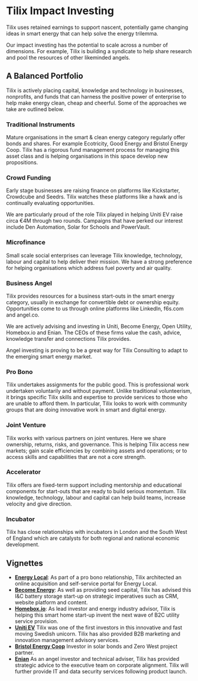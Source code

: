 # Tilix Impact Investing
Tilix uses retained earnings to support nascent, potentially game changing ideas in smart energy that can help solve the energy trilemma. 

Our impact investing has the potential to scale across a number of dimensions. For example, Tilix is building a syndicate to help share research and pool the resources of other likeminded angels.

## A Balanced Portfolio
Tilix is actively placing capital, knowledge and technology in businesses, nonprofits, and funds that can harness the positive power of enterprise to help make energy clean, cheap and cheerful. Some of the approaches we take are outlined below.

### Traditional Instruments
Mature organisations in the smart & clean energy category regularly offer bonds and shares. For example Ecotricity, Good Energy and Bristol Energy Coop. Tilix has a rigorous fund management process for managing this asset class and is helping organisations in this space develop new propositions.

### Crowd Funding
Early stage businesses are raising finance on platforms like Kickstarter, Crowdcube and Seedrs. Tilix watches these platforms like a hawk and is continually evaluating opportunities. 

We are particularly proud of the role Tilix played in helping Uniti EV raise circa €4M through two rounds. Campaigns that have perked our interest include Den Automation, Solar for Schools and PowerVault.

### Microfinance
Small scale social enterprises can leverage Tilix knowledge, technology, labour and capital to help deliver their mission. We have a strong preference for helping organisations which address fuel poverty and air quality.

### Business Angel
Tilix provides resources for a business start-outs in the smart energy category, usually in exchange for convertible debt or ownership equity. Opportunities come to us through online platforms like LinkedIn, f6s.com and angel.co. 

We are actively advising and investing in Uniti, Become Energy, Open Utility, Homebox.io and Enian. The CEOs of these firms value the cash, advice, knowledge transfer and connections Tilix provides.

Angel investing is proving to be a great way for Tilix Consulting to adapt to the emerging smart energy market.

### Pro Bono
Tilix undertakes assignments for the public good. This is professional work undertaken voluntarily and without payment. Unlike traditional volunteerism, it brings specific Tilix skills and expertise to provide services to those who are unable to afford them. In particular, Tilix looks to work with community groups that are doing innovative work in smart and digital energy.

### Joint Venture
Tilix works with various partners on joint ventures. Here we share ownership, returns, risks, and governance. This is helping Tilix access new markets; gain scale efficiencies by combining assets and operations; or to access skills and capabilities that are not a core strength.

### Accelerator
Tilix offers are fixed-term support including mentorship and educational components for start-outs that are ready to build serious momentum. Tilix knowledge, technology, labour and capital can help build teams, increase velocity and give direction.

### Incubator
Tilix has close relationships with incubators in London and the South West of England which are catalysts for both regional and national economic development.

## Vignettes
-	[**Energy Local**](http://www.energylocal.co.uk): As part of a pro bono relationship, Tilix architected an online acquisition and self-service portal for Energy Local.
-	**[Become Energy](http://become-energy.com)**: As well as providing seed capital, Tilix has advised this I&C battery storage start-up on strategic imperatives such as CRM, website platform and content.
-	**[Homebox.io](https://homebox.io)**: As lead investor and energy industry advisor, Tilix is helping this smart home start-up invent the next wave of B2C utility service provision.
-	**[Uniti EV](https://www.uniti.earth)** Tilix was one of the first investors in this innovative and fast moving Swedish unicorn. Tilix has also provided B2B marketing and innovation management advisory services.
- **[Bristol Energy Coop](http://www.bristolenergy.coop)** Investor in solar bonds and Zero West project partner.
- **[Enian](https://www.enian.co)** As an angel investor and technical adviser, Tilix has provided strategic advice to the executive team on corporate alignment. Tilix will further provide IT and data security services following product launch.

[1]: https://en.wikipedia.org/wiki/Joint_venture
